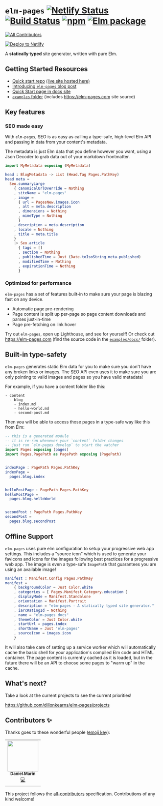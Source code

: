# `elm-pages` [![Netlify Status](https://api.netlify.com/api/v1/badges/8ee4a674-4f37-4f16-b99e-607c0a02ee75/deploy-status)](https://app.netlify.com/sites/elm-pages/deploys) [![Build Status](https://travis-ci.org/dillonkearns/elm-pages.svg?branch=master)](https://travis-ci.org/dillonkearns/elm-pages) [![npm](https://img.shields.io/npm/v/elm-pages.svg)](https://npmjs.com/package/elm-pages) [![Elm package](https://img.shields.io/elm-package/v/dillonkearns/elm-pages.svg)](https://package.elm-lang.org/packages/dillonkearns/elm-pages/latest/)
<!-- ALL-CONTRIBUTORS-BADGE:START - Do not remove or modify this section -->
[![All Contributors](https://img.shields.io/badge/all_contributors-1-orange.svg?style=flat-square)](#contributors-)
<!-- ALL-CONTRIBUTORS-BADGE:END -->

[![Deploy to Netlify](https://www.netlify.com/img/deploy/button.svg)](https://app.netlify.com/start/deploy?repository=https://github.com/dillonkearns/elm-pages-starter)

A **statically typed** site generator, written with pure Elm.

## Getting Started Resources

- [Quick start repo](https://github.com/dillonkearns/elm-pages-starter) [(live site hosted here)](https://elm-pages-starter.netlify.com)
- [Introducing `elm-pages` blog post](https://elm-pages.com/blog/introducing-elm-pages)
- [Quick Start page in docs site](https://elm-pages.com/docs)
- [`examples` folder](https://github.com/dillonkearns/elm-pages/blob/master/examples/) (includes https://elm-pages.com site source)

## Key features

### SEO made easy

With `elm-pages`, SEO is as easy
as calling a type-safe, high-level Elm API
and passing in data from your content's metadata.

The metadata is just Elm data that you define
however you want, using a Json Decoder to grab
data out of your markdown frontmatter.

```elm
import MyMetadata exposing (MyMetadata)

head : BlogMetadata -> List (Head.Tag Pages.PathKey)
head meta =
  Seo.summaryLarge
    { canonicalUrlOverride = Nothing
    , siteName = "elm-pages"
    , image =
      { url = PagesNew.images.icon
      , alt = meta.description
      , dimensions = Nothing
      , mimeType = Nothing
      }
    , description = meta.description
    , locale = Nothing
    , title = meta.title
    }
    |> Seo.article
      { tags = []
      , section = Nothing
      , publishedTime = Just (Date.toIsoString meta.published)
      , modifiedTime = Nothing
      , expirationTime = Nothing
      }
```

### Optimized for performance

`elm-pages` has a set of features built-in to make
sure your page is blazing fast on any device.

- Automatic page pre-rendering
- Page content is split up per-page so page content downloads and parses just-in-time
- Page pre-fetching on link hover

Try out `elm-pages`, open up Lighthouse, and
see for yourself! Or check out https://elm-pages.com
(find the source code in the [`examples/docs/`](https://github.com/dillonkearns/elm-pages/tree/master/examples/docs) folder).

## Built-in type-safety

`elm-pages` generates static Elm data for you
to make sure you don't have any broken links or images.
The SEO API even uses it to make sure you are only pointing to
valid images and pages so you have valid metadata!

For example, if you have a content folder like this:

```shell
- content
  - blog
    - index.md
    - hello-world.md
    - second-post.md
```

Then you will be able to access those pages in a
type-safe way like this from Elm:

```elm
-- this is a generated module
-- it is re-run whenever your `content` folder changes
-- just run `elm-pages develop` to start the watcher
import Pages exposing (pages)
import Pages.PagePath as PagePath exposing (PagePath)


indexPage : PagePath Pages.PathKey
indexPage =
  pages.blog.index


helloPostPage : PagePath Pages.PathKey
helloPostPage =
  pages.blog.helloWorld


secondPost : PagePath Pages.PathKey
secondPost =
  pages.blog.secondPost
```

## Offline Support

`elm-pages` uses pure elm configuration to setup
your progressive web app settings. This includes
a "source icon" which is used to generate your favicons
and icons for the images following best practices for
a progressive web app. The image is even a type-safe
`ImagePath` that guarantees you are using an available
image!

```elm
manifest : Manifest.Config Pages.PathKey
manifest =
    { backgroundColor = Just Color.white
    , categories = [ Pages.Manifest.Category.education ]
    , displayMode = Manifest.Standalone
    , orientation = Manifest.Portrait
    , description = "elm-pages - A statically typed site generator."
    , iarcRatingId = Nothing
    , name = "elm-pages docs"
    , themeColor = Just Color.white
    , startUrl = pages.index
    , shortName = Just "elm-pages"
    , sourceIcon = images.icon
    }
```

It will also take care of setting up a service worker
which will automatically cache the basic shell
for your application's compiled Elm code and
HTML container. The page content is currently cached
as it is loaded, but in the future there will
be an API to choose some pages to "warm up" in the cache.

## What's next?

Take a look at the current projects to see the current priorities!

https://github.com/dillonkearns/elm-pages/projects

## Contributors ✨

Thanks goes to these wonderful people ([emoji key](https://allcontributors.org/docs/en/emoji-key)):

<!-- ALL-CONTRIBUTORS-LIST:START - Do not remove or modify this section -->
<!-- prettier-ignore-start -->
<!-- markdownlint-disable -->
<table>
  <tr>
    <td align="center"><a href="https://github.com/danmarcab"><img src="https://avatars2.githubusercontent.com/u/1517969?v=4" width="100px;" alt=""/><br /><sub><b>Daniel Marín</b></sub></a><br /><a href="https://github.com/dillonkearns/elm-pages/commits?author=danmarcab" title="Code">💻</a></td>
  </tr>
</table>

<!-- markdownlint-enable -->
<!-- prettier-ignore-end -->
<!-- ALL-CONTRIBUTORS-LIST:END -->

This project follows the [all-contributors](https://github.com/all-contributors/all-contributors) specification. Contributions of any kind welcome!